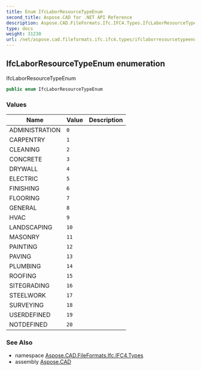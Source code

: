 ```yaml
---
title: Enum IfcLaborResourceTypeEnum
second_title: Aspose.CAD for .NET API Reference
description: Aspose.CAD.FileFormats.Ifc.IFC4.Types.IfcLaborResourceTypeEnum enum. IfcLaborResourceTypeEnum
type: docs
weight: 31230
url: /net/aspose.cad.fileformats.ifc.ifc4.types/ifclaborresourcetypeenum/
---
```

## IfcLaborResourceTypeEnum enumeration

IfcLaborResourceTypeEnum

```csharp
public enum IfcLaborResourceTypeEnum
```

### Values

| Name | Value | Description |
| --- | --- | --- |
| ADMINISTRATION | `0` |  |
| CARPENTRY | `1` |  |
| CLEANING | `2` |  |
| CONCRETE | `3` |  |
| DRYWALL | `4` |  |
| ELECTRIC | `5` |  |
| FINISHING | `6` |  |
| FLOORING | `7` |  |
| GENERAL | `8` |  |
| HVAC | `9` |  |
| LANDSCAPING | `10` |  |
| MASONRY | `11` |  |
| PAINTING | `12` |  |
| PAVING | `13` |  |
| PLUMBING | `14` |  |
| ROOFING | `15` |  |
| SITEGRADING | `16` |  |
| STEELWORK | `17` |  |
| SURVEYING | `18` |  |
| USERDEFINED | `19` |  |
| NOTDEFINED | `20` |  |

### See Also

* namespace [Aspose.CAD.FileFormats.Ifc.IFC4.Types](../../aspose.cad.fileformats.ifc.ifc4.types/)
* assembly [Aspose.CAD](../../)


